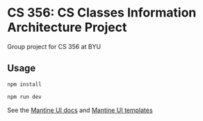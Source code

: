 # CS 356: CS Classes Information Architecture Project

Group project for CS 356 at BYU

## Usage

```bash
npm install
```

```bash
npm run dev
```

See the [Mantine UI docs](https://mantine.dev/getting-started/) and [Mantine UI templates](https://ui.mantine.dev/)
